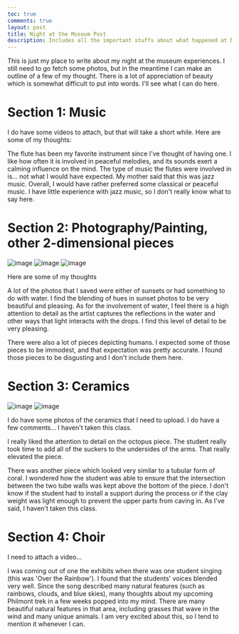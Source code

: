 ```yaml
---
toc: true
comments: true
layout: post
title: Night at the Museum Post
description: Includes all the important stuffs about what happened at Night at the Museum
---
```



This is just my place to write about my night at the museum experiences. I still need to go fetch some photos, but in the meantime I can make an outline of a few of my thought.
There is a lot of appreciation of beauty which is somewhat difficult to put into words. I'll see what I can do here.

# Section 1: Music


I do have some videos to attach, but that will take a short while. Here are some of my thoughts:

The flute has been my favorite instrument since I've thought of having one. I like how often it is involved in peaceful melodies, and its sounds exert a calming influence on the mind.
The type of music the flutes were involved in is... not what I would have expected. My mother said that this was jazz music. Overall, I would have rather preferred some classical or peaceful music. I have little experience with jazz music, so I don't really know what to say here.


# Section 2: Photography/Painting, other 2-dimensional pieces

![image](https://drive.google.com/uc?export=view&id=17XTr15KxE88zKJyTgryQHx-rQmCFdYLe)
![image](https://drive.google.com/uc?export=view&id=1uZaJ7KMdPkd6Tb5-fw3q3zS3jXtXs7WA)
![image](https://drive.google.com/uc?export=view&id=1waPbSaTX3nuZ-3Quv6s2wb_j_KVtKqtu)



Here are some of my thoughts

A lot of the photos that I saved were either of sunsets or had something to do with water. I find the blending of hues in sunset photos to be very beautiful and pleasing. As for the involvement of water, I feel there is a high attention to detail as the artist captures the reflections in the water and other ways that light interacts with the drops. I find this level of detail to be very pleasing.

There were also a lot of pieces depicting humans. I expected some of those pieces to be immodest, and that expectation was pretty accurate. I found those pieces to be disgusting and I don't include them here.


# Section 3: Ceramics

![image](https://drive.google.com/uc?export=view&id=1E_jiSBkse3VBrJi-Fhz8RuquzbQo5nvB)
![image](https://drive.google.com/uc?export=view&id=1faMUhYnkGWsXC_qTMZK7hWiyrCPbV2TD)

I do have some photos of the ceramics that I need to upload. I do have a few comments... I haven't taken this class.


I really liked the attention to detail on the octopus piece. The student really took time to add all of the suckers to the undersides of the arms. That really elevated the piece.

There was another piece which looked very similar to a tubular form of coral. I wondered how the student was able to ensure that the intersection between the two tube walls was kept above the bottom of the piece. I don't know if the student had to install a support during the process or if the clay weight was light enough to prevent the upper parts from caving in. As I've said, I haven't taken this class.

# Section 4: Choir

I need to attach a video...

I was coming out of one the exhibits when there was one student singing (this was 'Over the Rainbow'). I found that the students' voices blended very well. Since the song described many natural features (such as rainbows, clouds, and blue skies), many thoughts about my upcoming Philmont trek in a few weeks popped into my mind. There are many beautiful natural features in that area, including grasses that wave in the wind and many unique animals. I am very excited about this, so I tend to mention it whenever I can.
